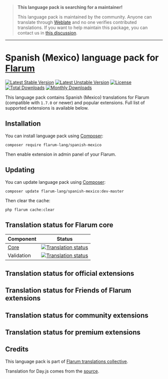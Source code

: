 > **This language pack is searching for a maintainer!**
>
> This language pack is maintained by the community. Anyone can translate through [Weblate](https://weblate.rob006.net/languages/es_MX/flarum/) and no one verifies contributed translations. If you want to help maintain this package, you can contact us in [this discussion](https://discuss.flarum.org/d/27519-the-flarum-language-project).

---------

# Spanish (Mexico) language pack for [Flarum](https://flarum.org/)

[![Latest Stable Version](https://img.shields.io/packagist/v/flarum-lang/spanish-mexico?color=success&label=stable)](https://packagist.org/packages/flarum-lang/spanish-mexico) 
[![Latest Unstable Version](https://img.shields.io/packagist/v/flarum-lang/spanish-mexico?include_prereleases&label=unstable)](https://packagist.org/packages/flarum-lang/spanish-mexico) 
[![License](https://img.shields.io/packagist/l/flarum-lang/spanish-mexico)](https://packagist.org/packages/flarum-lang/spanish-mexico) 
[![Total Downloads](https://img.shields.io/packagist/dt/flarum-lang/spanish-mexico)](https://packagist.org/packages/flarum-lang/spanish-mexico/stats) 
[![Monthly Downloads](https://img.shields.io/packagist/dm/flarum-lang/spanish-mexico)](https://packagist.org/packages/flarum-lang/spanish-mexico/stats) 

This language pack contains Spanish (Mexico) translations for Flarum (compatible with `1.7.0` or newer) and popular extensions. Full list of supported extensions is available below.


## Installation

You can install language pack using [Composer](https://getcomposer.org/):

```console
composer require flarum-lang/spanish-mexico
```

Then enable extension in admin panel of your Flarum.


## Updating

You can update language pack using [Composer](https://getcomposer.org/):

```console
composer update flarum-lang/spanish-mexico:dev-master
```

Then clear the cache:

```console
php flarum cache:clear
```


## Translation status for Flarum core

| Component | Status |
| --- | --- |
| [Core](https://github.com/flarum/flarum-core) | [![Translation status](https://weblate.rob006.net/widgets/flarum/es_MX/core/svg-badge.svg)](https://weblate.rob006.net/projects/flarum/core/es_MX/) |
| Validation | [![Translation status](https://weblate.rob006.net/widgets/flarum/es_MX/validation/svg-badge.svg)](https://weblate.rob006.net/projects/flarum/validation/es_MX/) |


## Translation status for official extensions

<!-- flarum-extensions-list-start -->
<!-- flarum-extensions-list-stop -->


## Translation status for Friends of Flarum extensions

<!-- fof-extensions-list-start -->
<!-- fof-extensions-list-stop -->


## Translation status for community extensions

<!-- various-extensions-list-start -->
<!-- various-extensions-list-stop -->


## Translation status for premium extensions

<!-- premium-extensions-list-start -->
<!-- premium-extensions-list-stop -->


## Credits

This language pack is part of [Flarum translations collective](https://github.com/rob006-software/flarum-translations).

Translation for Day.js comes from the [source](https://github.com/iamkun/dayjs/blob/v1.11.7/src/locale/es-mx.js).
